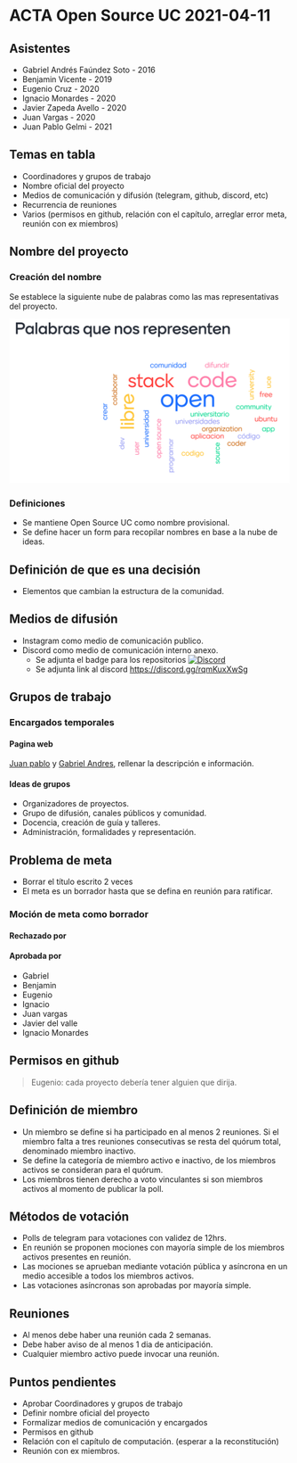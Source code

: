 # ACTA Open Source UC 2021-04-11

## Asistentes

- Gabriel Andrés Faúndez Soto - 2016
- Benjamin Vicente - 2019
- Eugenio Cruz - 2020
- Ignacio Monardes - 2020
- Javier Zapeda Avello - 2020
- Juan Vargas - 2020
- Juan Pablo Gelmi - 2021

## Temas en tabla

- Coordinadores y grupos de trabajo
- Nombre oficial del proyecto
- Medios de comunicación y difusión (telegram, github, discord, etc)
- Recurrencia de reuniones
- Varios (permisos en github, relación con el capítulo, arreglar error meta, reunión con ex miembros)

## Nombre del proyecto

### Creación del nombre

Se establece la siguiente nube de palabras como las mas representativas del proyecto.

![cloud of words](./misc/word_names.png)

### Definiciones

- Se mantiene Open Source UC como nombre provisional.
- Se define hacer un form para recopilar nombres en base a la nube de ideas.

## Definición de que es una decisión

- Elementos que cambian la estructura de la comunidad.

## Medios de difusión

- Instagram como medio de comunicación publico.
- Discord como medio de comunicación interno anexo.
  - Se adjunta el badge para los repositorios
[![Discord](https://img.shields.io/discord/591914197219016707.svg?label=&logo=discord&logoColor=ffffff&color=7389D8&labelColor=6A7EC2)](https://discord.gg/rqmKuxXwSg)
  - Se adjunta link al discord <https://discord.gg/rqmKuxXwSg>

## Grupos de trabajo

### Encargados temporales

#### Pagina web

  [Juan pablo](github.com/) y [Gabriel Andres](github.com/FarDust),  rellenar la descripción e información.

#### Ideas de grupos

- Organizadores de proyectos.
- Grupo de difusión, canales públicos y comunidad.
- Docencia, creación de guía y talleres.
- Administración, formalidades y representación.

## Problema de meta

- Borrar el título escrito 2 veces
- El meta es un borrador hasta que se defina en reunión para ratificar.

### Moción de meta como borrador

#### Rechazado por

#### Aprobada por

- Gabriel
- Benjamin
- Eugenio
- Ignacio
- Juan vargas
- Javier del valle
- Ignacio Monardes

## Permisos en github

>Eugenio: cada proyecto debería tener alguien que dirija.

## Definición de miembro

- Un miembro se define si ha participado en al menos 2 reuniones.
Si el miembro falta a tres reuniones consecutivas se resta del quórum total, denominado miembro inactivo.
- Se  define la categoría de miembro activo e inactivo, de los miembros activos se consideran para el quórum.
- Los miembros tienen derecho a voto vinculantes si son miembros activos al momento de publicar la poll.

## Métodos de votación

- Polls de telegram para votaciones con validez de 12hrs.
- En reunión se proponen mociones con mayoría simple de los miembros activos presentes en reunión.
- Las mociones se aprueban mediante votación pública y asíncrona en un medio accesible a todos los miembros activos.
- Las votaciones asíncronas son aprobadas por mayoría simple.

## Reuniones

- Al menos debe haber una reunión cada 2 semanas.
- Debe haber aviso de al menos 1 dia de anticipación.
- Cualquier miembro activo puede invocar una reunión.

## Puntos pendientes

- Aprobar Coordinadores y grupos de trabajo
- Definir nombre oficial del proyecto
- Formalizar medios de comunicación y encargados
- Permisos en github
- Relación con el capítulo de computación. (esperar a la reconstitución)
- Reunión con ex miembros.
